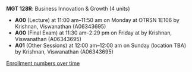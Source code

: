 **MGT 128R**: Business Innovation & Growth (4 units)

- **A00** (Lecture) at 11:00 am–11:50 am on Monday at OTRSN 1E106 by Krishnan, Viswanathan (A06343695)
- **A00** (Final Exam) at 11:30 am–2:29 pm on Friday at   by Krishnan, Viswanathan (A06343695)
- **A01** (Other Sessions) at 12:00 am–12:00 am on Sunday (location TBA) by Krishnan, Viswanathan (A06343695)

[Enrollment numbers over time](./MGT128R.tsv)
